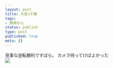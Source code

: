```yaml
---
layout: post
title: 大宮×千葉
tags:
- 携帯から
status: publish
type: post
published: true
meta: {}
---
```

<div class="caption">見事な逆転勝利ですばら。
カメラ持ってけばよかった
</div>
<div class="photo"><img src="http://wo.skr.jp/images/uploads/blog-photo-1141552173.69-0.jpg" /></div>
